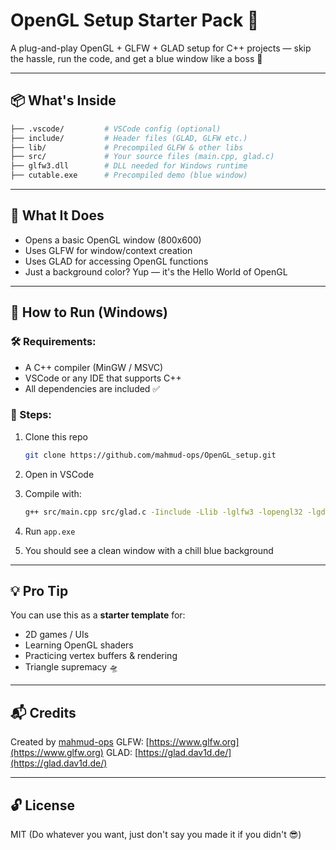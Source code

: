 # OpenGL Setup Starter Pack 🧰

A plug-and-play OpenGL + GLFW + GLAD setup for C++ projects — skip the hassle, run the code, and get a blue window like a boss 💙

---

## 📦 What's Inside

```bash
├── .vscode/         # VSCode config (optional)
├── include/         # Header files (GLAD, GLFW etc.)
├── lib/             # Precompiled GLFW & other libs
├── src/             # Your source files (main.cpp, glad.c)
├── glfw3.dll        # DLL needed for Windows runtime
├── cutable.exe      # Precompiled demo (blue window)
````

---

## 🧪 What It Does

* Opens a basic OpenGL window (800x600)
* Uses GLFW for window/context creation
* Uses GLAD for accessing OpenGL functions
* Just a background color? Yup — it's the Hello World of OpenGL

---

## 🚀 How to Run (Windows)

### 🛠 Requirements:

* A C++ compiler (MinGW / MSVC)
* VSCode or any IDE that supports C++
* All dependencies are included ✅

### 🧃 Steps:

1. Clone this repo

   ```bash
   git clone https://github.com/mahmud-ops/OpenGL_setup.git
   ```
2. Open in VSCode
3. Compile with:

   ```bash
   g++ src/main.cpp src/glad.c -Iinclude -Llib -lglfw3 -lopengl32 -lgdi32 -o app.exe
   ```
4. Run `app.exe`
5. You should see a clean window with a chill blue background

---

## 💡 Pro Tip

You can use this as a **starter template** for:

* 2D games / UIs
* Learning OpenGL shaders
* Practicing vertex buffers & rendering
* Triangle supremacy 🛸

---

## 📬 Credits

Created by [mahmud-ops](https://github.com/mahmud-ops)
GLFW: [https://www.glfw.org](https://www.glfw.org)
GLAD: [https://glad.dav1d.de/](https://glad.dav1d.de/)

---

## 🔓 License

MIT (Do whatever you want, just don't say you made it if you didn't 😎)
